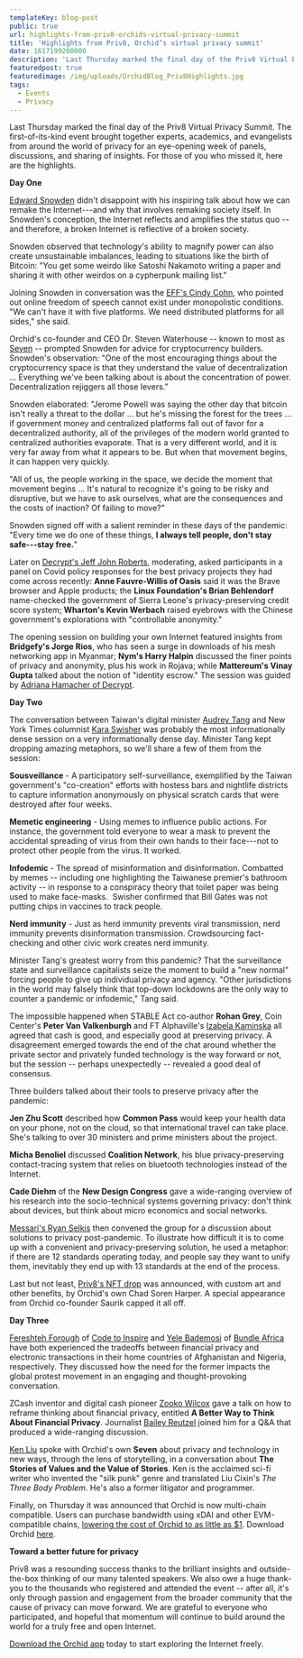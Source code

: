 ```yaml
---
templateKey: blog-post
public: true
url: highlights-from-priv8-orchids-virtual-privacy-summit
title: 'Highlights from Priv8, Orchid’s virtual privacy summit'
date: 1617199200000
description: 'Last Thursday marked the final day of the Priv8 Virtual Privacy Summit. The first-of-its-kind event brought together experts, academics, and evangelists from around the world of privacy for an eye-opening week of panels, discussions, and sharing of insights.'
featuredpost: true
featuredimage: /img/uploads/OrchidBlog_Priv8Highlights.jpg
tags:
  - Events
  - Privacy
---
```

Last Thursday marked the final day of the Priv8 Virtual Privacy Summit. The first-of-its-kind event brought together experts, academics, and evangelists from around the world of privacy for an eye-opening week of panels, discussions, and sharing of insights. For those of you who missed it, here are the highlights.

**Day One**

[Edward Snowden](https://www.youtube.com/playlist?list=PLKT-Ti431yd7MTEA1n68p-qm-AvGh9vmw) didn't disappoint with his inspiring talk about how we can remake the Internet---and why that involves remaking society itself. In Snowden's conception, the Internet reflects and amplifies the status quo -- and therefore, a broken Internet is reflective of a broken society.

Snowden observed that technology's ability to magnify power can also create unsustainable imbalances, leading to situations like the birth of Bitcoin: "You get some weirdo like Satoshi Nakamoto writing a paper and sharing it with other weirdos on a cypherpunk mailing list."

Joining Snowden in conversation was the [EFF's Cindy Cohn](https://www.youtube.com/playlist?list=PLKT-Ti431yd7MTEA1n68p-qm-AvGh9vmw), who pointed out online freedom of speech cannot exist under monopolistic conditions. "We can't have it with five platforms. We need distributed platforms for all sides," she said.

Orchid's co-founder and CEO Dr. Steven Waterhouse -- known to most as  [Seven](https://www.youtube.com/playlist?list=PLKT-Ti431yd7MTEA1n68p-qm-AvGh9vmw) -- prompted Snowden for advice for cryptocurrency builders. Snowden's observation: "One of the most encouraging things about the cryptocurrency space is that they understand the value of decentralization ... Everything we've been talking about is about the concentration of power. Decentralization rejiggers all those levers."

Snowden elaborated: "Jerome Powell was saying the other day that bitcoin isn't really a threat to the dollar ... but he's missing the forest for the trees ... if government money and centralized platforms fall out of favor for a decentralized authority, all of the privileges of the modern world granted to centralized authorities evaporate. That is a very different world, and it is very far away from what it appears to be. But when that movement begins, it can happen very quickly.

"All of us, the people working in the space, we decide the moment that movement begins ... It's natural to recognize it's going to be risky and disruptive, but we have to ask ourselves, what are the consequences and the costs of inaction? Of failing to move?"

Snowden signed off with a salient reminder in these days of the pandemic: "Every time we do one of these things, **I always tell people, don't stay safe---stay free.**"

Later on [Decrypt's Jeff John Roberts](https://youtu.be/Y_mm01n4T9c), moderating, asked participants in a panel on Covid policy responses for the best privacy projects they had come across recently: **Anne Fauvre-Willis of Oasis** said it was the Brave browser and Apple products; the **Linux Foundation's Brian Behlendorf** name-checked the government of Sierra Leone's privacy-preserving credit score system; **Wharton's Kevin Werbach** raised eyebrows with the Chinese government's explorations with "controllable anonymity."

The opening session on building your own Internet featured insights from **Bridgefy's Jorge Rios**, who has seen a surge in downloads of his mesh networking app in Myanmar; **Nym's Harry Halpin** discussed the finer points of privacy and anonymity, plus his work in Rojava; while **Mattereum's Vinay Gupta** talked about the notion of "identity escrow." The session was guided by [Adriana Hamacher of Decrypt](https://youtu.be/Y_mm01n4T9c).

**Day Two**

The conversation between Taiwan's digital minister [Audrey Tang](https://youtu.be/d70HOquQlH0) and New York Times columnist [Kara Swisher](https://youtu.be/d70HOquQlH0) was probably the most informationally dense session on a very informationally dense day. Minister Tang kept dropping amazing metaphors, so we'll share a few of them from the session:

**Sousveillance** - A participatory self-surveillance, exemplified by the Taiwan government's "co-creation" efforts with hostess bars and nightlife districts to capture information anonymously on physical scratch cards that were destroyed after four weeks.

**Memetic engineering** - Using memes to influence public actions. For instance, the government told everyone to wear a mask to prevent the accidental spreading of virus from their own hands to their face---not to protect other people from the virus. It worked.

**Infodemic** - The spread of misinformation and disinformation. Combatted by memes -- including one highlighting the Taiwanese premier's bathroom activity -- in response to a conspiracy theory that toilet paper was being used to make face-masks.  Swisher confirmed that Bill Gates was not  putting chips in vaccines to track people.

**Nerd immunity** - Just as herd immunity prevents viral transmission, nerd immunity prevents disinformation transmission. Crowdsourcing fact-checking and other civic work creates nerd immunity.

Minister Tang's greatest worry from this pandemic? That the surveillance state and surveillance capitalists seize the moment to build a "new normal" forcing people to give up individual privacy and agency. "Other jurisdictions in the world may falsely think that top-down lockdowns are the only way to counter a pandemic or infodemic," Tang said.

The impossible happened when STABLE Act co-author **Rohan Grey**, Coin Center's **Peter Van Valkenburgh** and FT Alphaville's [Izabela Kaminska](https://youtu.be/jxDoZ_Z4TwE) all agreed that cash is good, and especially good at preserving privacy. A disagreement emerged towards the end of the chat around whether the private sector and privately funded technology is the way forward or not, but the session -- perhaps unexpectedly -- revealed a good deal of consensus.

Three builders talked about their tools to preserve privacy after the pandemic: 

**Jen Zhu Scott** described how **Common Pass** would keep your health data on your phone, not on the cloud, so that international travel can take place. She's talking to over 30 ministers and prime ministers about the project.

**Micha Benoliel** discussed **Coalition Network**, his blue privacy-preserving contact-tracing system that relies on bluetooth technologies instead of the Internet.

**Cade Diehm** of the **New Design Congress** gave a wide-ranging overview of his research into the socio-technical systems governing privacy: don't think about devices, but think about micro economics and social networks.

[Messari's Ryan Selkis](https://youtu.be/jxDoZ_Z4TwE) then convened the group for a discussion about solutions to privacy post-pandemic. To illustrate how difficult it is to come up with a convenient and privacy-preserving solution, he used a metaphor: if there are 12 standards operating today, and people say they want to unify them, inevitably they end up with 13 standards at the end of the process.

Last but not least, [Priv8's NFT drop](https://twitter.com/OrchidProtocol/status/1374875524103860230?s=20) was announced, with custom art and other benefits, by Orchid's own Chad Soren Harper. A special appearance from Orchid co-founder Saurik capped it all off.

**Day Three**

[Fereshteh Forough](https://youtu.be/LjYtz8t5vMk) of [Code to Inspire](https://www.codetoinspire.org) and [Yele Bademosi](https://youtu.be/LjYtz8t5vMk) of [Bundle Africa](https://bundle.africa) have both experienced the tradeoffs between financial privacy and electronic transactions in their home countries of Afghanistan and Nigeria, respectively. They discussed how the need for the former impacts the global protest movement in an engaging and thought-provoking conversation.

ZCash inventor and digital cash pioneer [Zooko Wilcox](https://youtu.be/XpRzKqEfpP4) gave a talk on how to reframe thinking about financial privacy, entitled **A Better Way to Think About Financial Privacy**. Journalist [Bailey Reutzel](https://youtu.be/XpRzKqEfpP4) joined him for a Q&A that produced a wide-ranging discussion.

[Ken Liu](https://youtu.be/MXxTyaB50_o) spoke with Orchid's own **Seven** about privacy and technology in new ways, through the lens of storytelling, in a conversation about **The Stories of Values and the Value of Stories**. Ken is the acclaimed sci-fi writer who invented the "silk punk" genre and translated Liu Cixin's *The Three Body Problem*. He's also a former litigator and programmer.

Finally, on Thursday it was announced that Orchid is now multi-chain compatible. Users can purchase bandwidth using xDAI and other EVM-compatible chains, [lowering the cost of Orchid to as little as $1](/starting-today-it-only-costs-1-to-get-started-with-orchid/). Download Orchid [here](https://www.orchid.com/download).

**Toward a better future for privacy**

Priv8 was a resounding success thanks to the brilliant insights and outside-the-box thinking of our many talented speakers. We also owe a huge thank-you to the thousands who registered and attended the event -- after all, it's only through passion and engagement from the broader community that the cause of privacy can move forward. We are grateful to everyone who participated, and hopeful that momentum will continue to build around the world for a truly free and open Internet.

[Download the Orchid app](https://www.orchid.com/download) today to start exploring the Internet freely.